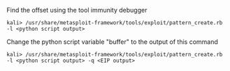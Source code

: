 Find the offset using the tool immunity debugger

```
kali> /usr/share/metasploit-framework/tools/exploit/pattern_create.rb -l <python script output>
```

Change the python script variable "buffer" to the output of this command

```
kali> /usr/share/metasploit-framework/tools/exploit/pattern_create.rb -l <python script output> -q <EIP output>
```